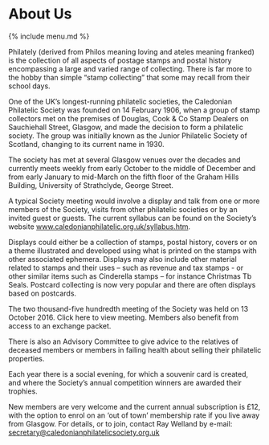 # About Us

{% include menu.md %}

Philately (derived from Philos meaning loving and ateles meaning franked) is the collection of all aspects of postage stamps and postal history encompassing a large and varied range of collecting. There is far more to the hobby than simple “stamp collecting” that some may recall from their school days.

One of the UK’s longest-running philatelic societies, the Caledonian Philatelic Society was founded on 14 February 1906, when a group of stamp collectors met on the premises of Douglas, Cook & Co Stamp Dealers on Sauchiehall Street, Glasgow, and made the decision to form a philatelic society. The group was initially known as the Junior Philatelic Society of Scotland, changing to its current name in 1930.

The society has met at several Glasgow venues over the decades and currently meets weekly from early October to the middle of December and from early January to mid-March on the fifth floor of the Graham Hills Building, University of Strathclyde, George Street.

A typical Society meeting would involve a display and talk from one or more members of the Society, visits from other philatelic societies or by an invited guest or guests. The current syllabus can be found on the Society’s website www.caledonianphilatelic.org.uk/syllabus.htm.

Displays could either be a collection of stamps, postal history, covers or on a theme illustrated and developed using what is printed on the stamps with other associated ephemera. Displays may also include other material related to stamps and their uses – such as revenue and tax stamps - or other similar items such as Cinderella stamps – for instance Christmas Tb Seals. Postcard collecting is now very popular and there are often displays based on postcards.

The two thousand-five hundredth meeting of the Society was held on 13 October 2016. Click here to view meeting. Members also benefit from access to an exchange packet.

There is also an Advisory Committee to give advice to the relatives of deceased members or members in failing health about selling their philatelic properties.

Each year there is a social evening, for which a souvenir card is created, and where the Society’s annual competition winners are awarded their trophies.

New members are very welcome and the current annual subscription is £12, with the option to enrol on an ‘out of town’ membership rate if you live away from Glasgow. For details, or to join, contact Ray Welland by e-mail: secretary@caledonianphilatelicsociety.org.uk
